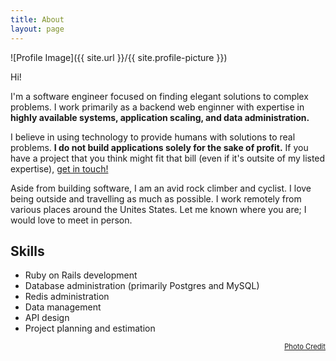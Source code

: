 ```yaml
---
title: About
layout: page
---
```

![Profile Image]({{ site.url }}/{{ site.profile-picture }})

Hi!

<p>
I'm a software engineer focused on finding elegant solutions to complex problems. I work primarily as a backend web enginner with expertise in <b>highly available systems, application scaling, and data administration.</b>
</p>

<p>
I believe in using technology to provide humans with solutions to real problems. <b>I do not build applications solely for the sake of profit.</b> If you have a project that you think might fit that bill (even if it's outsite of my listed expertise), <a class="link" href="{{ site.url }}/contact">get in touch!</a>
</p>

<p>
Aside from building software, I am an avid rock climber and cyclist. I love being outside and travelling as much as possible. I work remotely from various places around the Unites States. Let me known where you are; I would love to meet in person.
</p>

<h2>Skills</h2>

<ul class="skill-list">
	<li>Ruby on Rails development</li>
	<li>Database administration (primarily Postgres and MySQL)</li>
	<li>Redis administration</li>
	<li>Data management</li>
	<li>API design</li>
	<li>Project planning and estimation</li>
</ul>

<p align="right">
<a style="font-size:80%;" class="link" target="_blank" href="https://secca.smugmug.com/Spotted-Horse-Gravel-Ultra/i-z2R2bPk">Photo Credit</a>
</p>
